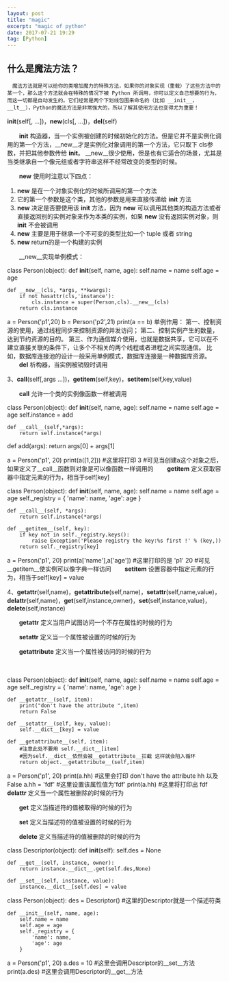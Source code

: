 ```yaml
---
layout: post
title: "magic"
excerpt: "magic of python"
date: 2017-07-21 19:29
tag: [Python]
---
```


##  什么是魔法方法？

    　魔法方法就是可以给你的类增加魔力的特殊方法，如果你的对象实现（重载）了这些方法中的某一个，那么这个方法就会在特殊的情况下被 Python 所调用，你可以定义自己想要的行为，而这一切都是自动发生的。它们经常是两个下划线包围来命名的（比如 __init__，__lt__），Python的魔法方法是非常强大的，所以了解其使用方法也变得尤为重要！

__init__(self[, ...])，__new__(cls[, ...])，__del__(self)

　　__init__ 构造器，当一个实例被创建的时候初始化的方法。但是它并不是实例化调用的第一个方法，__new__才是实例化对象调用的第一个方法，它只取下 cls参数，并把其他参数传给 __init__。 __new__很少使用，但是也有它适合的场景，尤其是当类继承自一个像元组或者字符串这样不经常改变的类型的时候。

　　__new__ 使用时注意以下四点：

1. __new__ 是在一个对象实例化的时候所调用的第一个方法
2. 它的第一个参数是这个类，其他的参数是用来直接传递给 __init__ 方法
3. __new__ 决定是否要使用该 __init__ 方法，因为 __new__ 可以调用其他类的构造方法或者直接返回别的实例对象来作为本类的实例，如果 __new__ 没有返回实例对象，则 __init__ 不会被调用
4. __new__ 主要是用于继承一个不可变的类型比如一个 tuple 或者 string
5. __new__ return的是一个构建的实例
　　

　　__new__实现单例模式：

class Person(object):
    def __init__(self, name, age):
        self.name = name
        self.age = age
 
    def __new__(cls, *args, **kwargs):
        if not hasattr(cls,'instance'):
            cls.instance = super(Person,cls).__new__(cls)
        return cls.instance
 
 
a = Person('p1',20)
b = Person('p2',21)
print(a == b)
单例作用：
第一、控制资源的使用，通过线程同步来控制资源的并发访问；
第二、控制实例产生的数量，达到节约资源的目的。
第三、作为通信媒介使用，也就是数据共享，它可以在不建立直接关联的条件下，让多个不相关的两个线程或者进程之间实现通信。
比如，数据库连接池的设计一般采用单例模式，数据库连接是一种数据库资源。
　　__del__ 析构器，当实例被销毁时调用

3、__call__(self[,args ...])，__getitem__(self,key)，__setitem__(self,key,value)

　　__call__ 允许一个类的实例像函数一样被调用

class Person(object):
    def __init__(self, name, age):
        self.name = name
        self.age = age
        self.instance = add
 
    def __call__(self,*args):
        return self.instance(*args)
 
def add(args):
    return args[0] + args[1]
 
a = Person('p1', 20)
print(a([1,2]))
#这里将打印 3
#可见当创建a这个对象之后，如果定义了__call__函数则对象是可以像函数一样调用的
　　__getitem__ 定义获取容器中指定元素的行为，相当于self[key]

class Person(object):
    def __init__(self, name, age):
        self.name = name
        self.age = age
        self._registry = {
            'name': name,
            'age': age
        }
 
    def __call__(self, *args):
        return self.instance(*args)
 
    def __getitem__(self, key):
        if key not in self._registry.keys():
            raise Exception('Please registry the key:%s first !' % (key,))
        return self._registry[key]
 
a = Person('p1', 20)
print(a['name'],a['age'])
#这里打印的是 'p1' 20
#可见__getitem__使实例可以像字典一样访问
　　__setitem__ 设置容器中指定元素的行为，相当于self[key] = value 

4、__getattr__(self,name)，__getattribute__(self,name)，__setattr__(self,name,value)，__delattr__(self,name)，__get__(self,instance,owner)，__set__(self,instance,value)，__delete__(self,instance)

　　__getattr__ 定义当用户试图访问一个不存在属性的时候的行为

　　__setattr__ 定义当一个属性被设置的时候的行为

　　__getattribute__ 定义当一个属性被访问的时候的行为

　　

class Person(object):
    def __init__(self, name, age):
        self.name = name
        self.age = age
        self._registry = {
            'name': name,
            'age': age
        }
 
    def __getattr__(self, item):
        print("don't have the attribute ",item)
        return False
 
    def __setattr__(self, key, value):
        self.__dict__[key] = value
 
    def __getattribute__(self, item):
        #注意此处不要用 self.__dict__[item]
        #因为self.__dict__依然会被__getattribute__拦截 这样就会陷入循环
        return object.__getattribute__(self,item)
 
a = Person('p1', 20)
print(a.hh)        #这里会打印 don't have the attribute hh 以及 False
a.hh = 'fdf'        #这里设置该属性值为'fdf'
print(a.hh)           #这里将打印出 fdf
　　__delattr__ 定义当一个属性被删除的时候的行为

　　__get__  定义当描述符的值被取得的时候的行为

　　__set__ 定义当描述符的值被设置的时候的行为

　　__delete__ 定义当描述符的值被删除的时候的行为

class Descriptor(object):
    def __init__(self):
        self.des = None
 
    def __get__(self, instance, owner):
        return instance.__dict__.get(self.des,None)
 
    def __set__(self, instance, value):
        instance.__dict__[self.des] = value
 
 
class Person(object):
    des = Descriptor() #这里的Descriptor就是一个描述符类
 
    def __init__(self, name, age):
        self.name = name
        self.age = age
        self._registry = {
            'name': name,
            'age': age
        }
 
 
a = Person('p1', 20)
a.des = 10    #这里会调用Descriptor的__set__方法
print(a.des)   #这里会调用Descriptor的__get__方法
